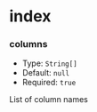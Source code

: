 # index

### columns

- Type: `String[]`
- Default: `null`
- Required: `true`

List of column names
